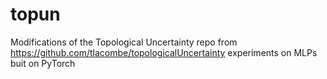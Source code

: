 # topun
Modifications of the Topological Uncertainty repo from https://github.com/tlacombe/topologicalUncertainty experiments on MLPs buit on PyTorch

